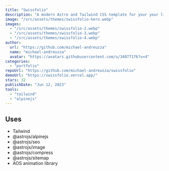 ```yaml
---
title: "Swissfolio"
description: "A modern Astro and Tailwind CSS template for your your links, information, projects, and more."
image: "/src/assets/themes/swissfolio-hero.webp"
images:
  - "/src/assets/themes/swissfolio-2.webp"
  - "/src/assets/themes/swissfolio-3.webp"
  - "/src/assets/themes/swissfolio-4.webp"
author:
  url: "https://github.com/michael-andreuzza"
  name: "michael-andreuzza"
  avatar: "https://avatars.githubusercontent.com/u/34077176?v=4"
categories:
  - "portfolio"
repoUrl: "https://github.com/michael-andreuzza/swissfolio"
demoUrl: "https://swissfolio.vercel.app/"
stars: 32
publishDate: "Jun 12, 2023"
tools:
  - "tailwind"
  - "alpinejs"
---
```


<h2>Uses</h2>
<ul>
  <li>Tailwind</li>
  <li>@astrojs/alpinejs</li>
  <li>@astrojs/seo</li>
  <li>@astrojs/image</li>
  <li>@astrojs/compress</li>
  <li>@astrojs/sitemap</li>
  <li>AOS animation library</li>
</ul>
